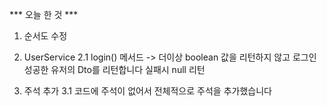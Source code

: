 *** 오늘 한 것 ***
1. 순서도 수정

2. UserService
    2.1 login() 메서드
        -> 더이상 boolean 값을 리턴하지 않고
            로그인 성공한 유저의 Dto를 리턴합니다
            실패시 null 리턴

3. 주석 추가
    3.1 코드에 주석이 없어서 전체적으로 주석을 추가했습니다